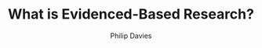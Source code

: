 ---
layout: leaf-node
title: "What is Evidenced-Based Research?"
title-url: "https://www.cebma.org/wp-content/uploads/Davies-What-is-Evidence-Based-Education.pdf"
author: [ "Philip Davies" ]
groups: [ "research-principles-and-methodologies" ]
categories: [ "controlled-experiments" ]
topics: [ "scholarly-readings" ]
summary: >
  This paper argues that education should become more evidence-based. The distinction is made between using existing research and establishing high-quality educational research. The need for highquality systematic reviews and appraisals of educational research is clear. Evidence-based education is not a panacea, but is a set of principles and practices for enhancing educational policy and practice.
cite: >
  Davies, P. (1999). What is evidence‐based education?. British journal of educational studies, 47(2), 108-121.
pub-date: 1999-06-01
added_date: 2017-04-29
resource-type: pdf-document
---